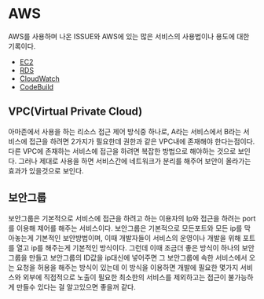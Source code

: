 # AWS 

AWS를 사용하며 나온 ISSUE와 AWS에 있는 많은 서비스의 사용법이나 용도에 대한 기록이다.

- [EC2](/AWS/EC2/README.md)
- [RDS](/AWS/RDS/README.md)
- [CloudWatch](/AWS/CloudWatch/README.md)
- [CodeBuild](/AWS/CodeBuild/README.md)

## VPC(Virtual Private Cloud)

아마존에서 사용을 하는 리소스 접근 제어 방식중 하나로, A라는 서비스에서 B라는 서비스에 접근을 하려면 2가지가 필요한데 권한과 같은 VPC내에 존재해야 한다는점이다. 다른 VPC에 존재하는 서비스에 접근을 하려면 복잡한 방법으로 해야하는 것으로 보인다. 그러나 제대로 사용을 하면 서비스간에 네트워크가 분리를 해주어 보안이 올라가는 효과가 있을것으로 보인다.

## 보안그룹

보안그룹은 기본적으로 서비스에 접근을 하려고 하는 이용자의 Ip와 접근을 하려는 port를 이용해 제어를 해주는 서비스이다. 보안그룹은 기본적으로 모든포트와 모든 ip를 막아놓는게 기본적인 보안방법이며, 이때 개발자들이 서비스의 운영이나 개발을 위해 포트를 열고 ip를 해주는게 기본적인 방식이다. 그런데 이때 조금더 좋은 방식이 하나의 보안그룹을 만들고 보안그룹의 ID값을 ip대신에 넣어주면 그 보안그룹에 속한 서비스에서 오는 요청을 허용을 해주는 방식이 있는데 이 방식을 이용하면 개발에 필요한 몇가지 서비스와 외부에 직접적으로 노출이 필요한 최소한의 서비스를 제외하고는 접근이 불가능하게 만들수 있다는 걸 알고있으면 좋을꺼 같다.

